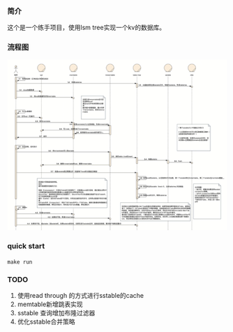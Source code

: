 ### 简介
这个是一个练手项目，使用lsm tree实现一个kv的数据库。

### 流程图
![图片](lsmtree.png)


### quick start
`make run`

### TODO
1. 使用read through 的方式进行sstable的cache
2. memtable新增跳表实现
3. sstable 查询增加布隆过滤器
4. 优化sstable合并策略
